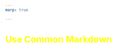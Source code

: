 ```yaml
---
marp: true

---
```

<style>
:root {
  background: #FFFFFF
}

h1, h2, h3 {
  color: #780000
}

</style>

# Use Common Markdown 

# h1 - heading 1
bla
## h2 - heading 2
bla bla 
### h3 - heading 3
bla bla bla


---

# Tables
| **Nr.** | **left alignment**         | **center alignment** | **right alignment**            |
|---------|----------------------------|:--------------------:|-------------------------------:|
| 1       |_italic_                    |->                    | \_italic\_                     |
| 2       |**bold**                    |->                    | \*\*bold\*\*                   |
| 3       |`code`                      |->                    | \`code\`                       |
| 4       |[Link](https://source.org/) |->                    | \[Text\]\(https://source.org/\ |             


---

# Numbered Lists
1. asdf ....
   1. asdf ....
      1. asdf ....
         1. asdf ....
         2. asdf ....
         2. asdf ....
      2. asdf ....
   2. asdf ....
2. asdf ....
4. asdf ....

--- 
# Code highlighting

```java
public class App {

    private static final String VERBOSE_KEY = "stdout";
    private static final String VERBOSE_VALUE = "verbose";
    private static final int PAUSE_IN_MS = 2000;

    public static void main(String[] args) {

        // To display the thread implications on stdout set the property to 'verbose'
        System.setProperty(VERBOSE_KEY, VERBOSE_VALUE);
        try {
            var app = new App();
            var result = app.usingWhenComplete().get();
            System.out.println(result);
        } catch (Exception e) {
            System.out.println(e);
        }
    }
}
```

--- 
# Set your Style like in CSS
<style scoped>
section{
     background: magenta
     
}   

h1 {
  color: yellow
}

p {
    color: white
}
</style>


```CSS
<style scoped>
section{
     background: red
}   

h1 {
  color: yellow
}
</style>
```

<!--
- It's like styling a website
- but, don't ask me how to center a div
-->

> In that case the style of this deck is overloaded.

---
<style scoped>
  h1 {
    height: 100%
  }
</style>
# Vertical Alignment
bla 
bla bla
bla bla bla  

---
# Image Custom
Embed an image fit to custom size using `width` and `height` attributes:

```Markdown
![w:320 h:320](./img/bliss.jpg)
```

![w:320 h:320](./img/bliss.jpg)

---
# Image Filter

<style scoped> 

p {
  text-align: center;
}
</style>

![sepia w:800 h:600](./img/bliss.jpg)



---
![bg](./img/bliss.jpg)
# Background 
<style scoped> 

p {
  color: white
}
</style>
...
Scale bg image to fill the slide is the `default` case

---
![bg left](./img/bliss.jpg)
# Background

...
Background using `left` or `right` positioning

---
# Muliple Backgrounds 1
![bg](./img/bliss.jpg)
![bg sepia](./img/bliss.jpg)
![bg grayscale](./img/bliss.jpg)

---
# Muliple Backgrounds 2
![bg vertical](./img/bliss.jpg)
![bg sepia](./img/bliss.jpg)
![bg grayscale](./img/bliss.jpg)


---
![bg left:33% grayscale](./img/bliss.jpg)
# Background Left

...
Background using `33%` of the left side with `grayscale` filter



---
# Export Options

- **PDF** to **share** slide deck with others
- **HTML** to **present** slide deck to others
- **HTML** to **host** slide deck as a web page
- **PPTX** to **edit** it further with PowerPoint, but with READONLY content!

---
![bg left grayscale](./img/bliss.jpg)
# Presentation Notes

define handy presentation notes using html comments:

```
<!-- 
- my notes 1 
- my notes 2
- my notes 3 
-->
```


---
# PRO's
- define your presentation in `Markdown` and leverage your existing for source code tooling
  - use <your-fav-editor> instead of products like KeyNote, PowerPoint, Impress, ...
  - versioning, diffing, etc.
  - grep over content, search & replace etc.
- useful export options: ``PDF``, ``HTML``, ``PPTX``
- define your style in a common CSS way
- define handy presentation notes using html comments: `<!-- my notes -->` 


<!-- 
my notes 1 
my notes 2
my notes 3 
-->
---
# CON's
- Editing and formatting like `change size, rotate, positioning` of images is partially supported by directives.
- To deal with images `directives` need to be known.
- No drag & drop support for images
- No helper tools like arrows, rectangles shapes, etc.

<!--
- NOT so intuitive like in classic GUI tools like PowerPoint, KeyNote etc.
- Directives need to be learned
-->
---
# Conclusion
It's more like building a very simple **html** page.

# Use case
Generate project data results from your CI/CD into a slide deck.

---
# Sources
- https://marp.app/
- https://marketplace.visualstudio.com/items?itemName=marp-team.marp-vscode
- https://marpit.marp.app/directives